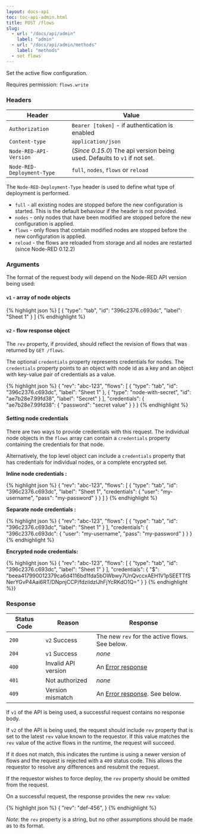 ```yaml
---
layout: docs-api
toc: toc-api-admin.html
title: POST /flows
slug:
  - url: "/docs/api/admin"
    label: "admin"
  - url: "/docs/api/admin/methods"
    label: "methods"
  - set flows
---
```


Set the active flow configuration.

Requires permission: <code>flows.write</code>

### Headers

Header                     | Value
---------------------------|----------
`Authorization`            | `Bearer [token]` - if authentication is enabled
`Content-type`             | `application/json`
`Node-RED-API-Version`     | (*Since 0.15.0*) The api version being used. Defaults to `v1` if not set.
`Node-RED-Deployment-Type` | `full`, `nodes`, `flows` or `reload`


The `Node-RED-Deployment-Type` header is used to define what type of deployment
is performed.

 - `full` - all existing nodes are stopped before the new configuration is started.
   This is the default behaviour if the header is not provided.
 - `nodes` - only nodes that have been modified are stopped before the new
   configuration is applied.
 - `flows` - only flows that contain modified nodes are stopped before the new
   configuration is applied.
 - `reload` - the flows are reloaded from storage and all nodes are restarted (since Node-RED 0.12.2)

### Arguments

The format of the request body will depend on the Node-RED API version being used:

#### `v1` - array of node objects

{% highlight json %}
[
  {
    "type": "tab",
    "id": "396c2376.c693dc",
    "label": "Sheet 1"
  }
]
{% endhighlight %}


#### `v2` - flow response object

The `rev` property, if provided, should reflect the revision of flows that was returned by `GET /flows`.

The optional `credentials` property represents credentials for nodes.
The `credentials` property points to an object with node id as a key and an object with key-value pair of credentials as a value.

{% highlight json %}
{
    "rev": "abc-123",
    "flows": [
      {
        "type": "tab",
        "id": "396c2376.c693dc",
        "label": "Sheet 1"
      },
      {
        "type": "node-with-secret",
        "id": "ae7b28e7.99fd38",
        "label": "Secret"
      }
    ],
    "credentials": {
        "ae7b28e7.99fd38": { 
          "password": "secret value"
        }
    }
}
{% endhighlight %}

#### Setting node credentials

There are two ways to provide credentials with this request. The individual node
objects in the `flows` array can contain a `credentials` property containing the
credentials for that node.

Alternatively, the top level object can include a `credentials` property that has
credentials for individual nodes, or a complete encrypted set.

**Inline node credentials :**

{% highlight json %}
{
    "rev": "abc-123",
    "flows": [
      {
        "type": "tab",
        "id": "396c2376.c693dc",
        "label": "Sheet 1",
        "credentials": {
            "user": "my-username",
            "pass": "my-password"
        }
      }
    ]
}
{% endhighlight %}

**Separate node credentials :**


{% highlight json %}
{
    "rev": "abc-123",
    "flows": [
      {
        "type": "tab",
        "id": "396c2376.c693dc",
        "label": "Sheet 1"
      }
    ],
    "credentials": {
        "396c2376.c693dc": {
            "user": "my-username",
            "pass": "my-password"
        }
    }
}
{% endhighlight %}

**Encrypted node credentials:**

{% highlight json %}
{
    "rev": "abc-123",
    "flows": [
      {
        "type": "tab",
        "id": "396c2376.c693dc",
        "label": "Sheet 1"
      }
    ],
    "credentials": {
        "$": "beea417990012379ca6d4116bd1fda5bOWbwy7UnQvccxAEH1V1pSEETTfSNerYGvP4Aai6RT/DNpnjCCP/fdzildzlJhFjYcRKdO1Q="
    }
}
{% endhighlight %}}



### Response

Status Code | Reason              | Response
------------|---------------------|--------------
`200`       | `v2` Success        | The new `rev` for the active flows. See below.
`204`       | `v1` Success        | _none_
`400`       | Invalid API version | An [Error response](/docs/api/admin/errors)
`401`       | Not authorized      | _none_
`409`       | Version mismatch    | An [Error response](/docs/api/admin/errors). See below.

If `v1` of the API is being used, a successful request contains no response body.

If `v2` of the API is being used, the request should include `rev` property that
is set to the latest `rev` value known to the requestor. If this value matches
the `rev` value of the active flows in the runtime, the request will succeed.

If it does not match, this indicates the runtime is using a newer version of flows
and the request is rejected with a `409` status code. This allows the requestor to
resolve any differences and resubmit the request.

If the requestor wishes to force deploy, the `rev` property should be omitted from
the request.

On a successful request, the response provides the new `rev` value:

{% highlight json %}
{
    "rev": "def-456",
}
{% endhighlight %}

*Note*: the `rev` property is a string, but no other assumptions should be made
as to its format.
